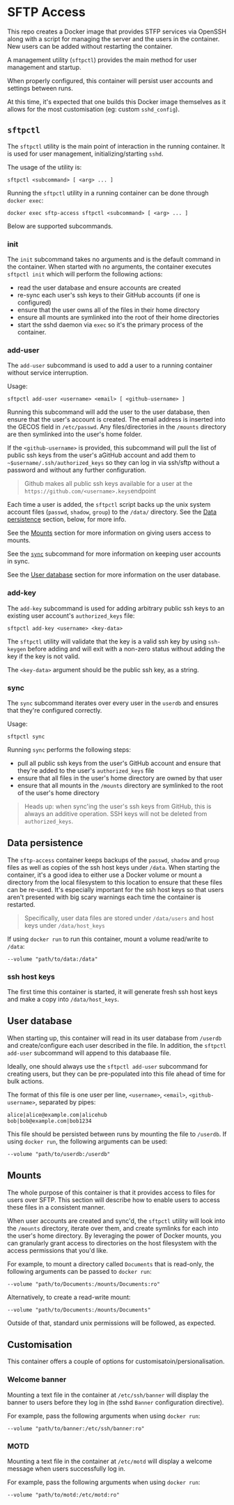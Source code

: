 # SFTP Access

This repo creates a Docker image that provides STFP services via OpenSSH along with a script for managing the
server and the users in the container. New users can be added without restarting the container.

A management utility (`sftpctl`) provides the main method for user management and startup.

When properly configured, this container will persist user accounts and settings between runs.

At this time, it's expected that one builds this Docker image themselves as it allows for the most
customisation (eg: custom `sshd_config`).

## `sftpctl`

The `sftpctl` utility is the main point of interaction in the running container. It is used for user
management, initializing/starting `sshd`.

The usage of the utility is:

    sftpctl <subcommand> [ <arg> ... ]

Running the `sftpctl` utility in a running container can be done through `docker exec`:

    docker exec sftp-access sftpctl <subcommand> [ <arg> ... ]

Below are supported subcommands.

### init

The `init` subcommand takes no arguments and is the default command in the container. When started with no
arguments, the container executes `sftpctl init` which will perform the following actions:

 * read the user database and ensure accounts are created
 * re-sync each user's ssh keys to their GitHub accounts (if one is configured)
 * ensure that the user owns all of the files in their home directory
 * ensure all mounts are symlinked into the root of their home directories
 * start the sshd daemon via `exec` so it's the primary process of the container.

### add-user

The `add-user` subcommand is used to add a user to a running container without service interruption.

Usage:

    sftpctl add-user <username> <email> [ <github-username> ]

Running this subcommand will add the user to the user database, then ensure that the user's account is
created. The email address is inserted into the GECOS field in `/etc/passwd`. Any files/directories in the
`/mounts` directory are then symlinked into the user's home folder.

If the `<github-username>` is provided, this subcommand will pull the list of public ssh keys from the user's
aGitHub account and add them to `~$username/.ssh/authorized_keys` so they can log in via ssh/sftp without a
password and without any further configuration.

> Github makes all public ssh keys available for a user at the `https://github.com/<username>.keys`endpoint

Each time a user is added, the `sftpctl` script backs up the unix system account files (`passwd`, `shadow`,
`group`) to the `/data/` directory. See the [Data persistence](#data-persistence) section, below, for more
info.

See the [Mounts](#mounts) section for more information on giving users access to mounts.

See the [`sync`](#sync) subcommand for more information on keeping user accounts in sync.

See the [User database](#user-database) section for more information on the user database.

### add-key

The `add-key` subcommand is used for adding arbitrary public ssh keys to an existing user account's
`authorized_keys` file:

    sftpctl add-key <username> <key-data>

The `sftpctl` utility will validate that the key is a valid ssh key by using `ssh-keygen` before adding and
will exit with a non-zero status without adding the key if the key is not valid.

The `<key-data>` argument should be the public ssh key, as a string.

### sync

The `sync` subcommand iterates over every user in the `userdb` and ensures that they're configured correctly.

Usage:

    sftpctl sync

Running `sync` performs the following steps:

 * pull all public ssh keys from the user's GitHub account and ensure that they're added to the user's
     `authorized_keys` file
 * ensure that all files in the user's home directory are owned by that user
 * ensure that all mounts in the `/mounts` directory are symlinked to the root of the user's home directory

> Heads up: when sync'ing the user's ssh keys from GitHub, this is always an additive operation. SSH keys will
> not be deleted from `authorized_keys`.

## Data persistence

The `sftp-access` container keeps backups of the `passwd`, `shadow` and `group` files as well as copies of the
ssh host keys under `/data`. When starting the container, it's a good idea to either use a Docker volume or
mount a directory from the local filesystem to this location to ensure that these files can be re-used. It's
especially important for the ssh host keys so that users aren't presented with big scary warnings each time
the container is restarted.

> Specifically, user data files are stored under `/data/users` and host keys under `/data/host_keys`

If using `docker run` to run this container, mount a volume read/write to `/data`:

    --volume "path/to/data:/data"

### ssh host keys

The first time this container is started, it will generate fresh ssh host keys and make a copy into
`/data/host_keys`.

## User database

When starting up, this container will read in its user database from `/userdb` and create/configure each user
described in the file. In addition, the `sftpctl add-user` subcommand will append to this databaase file.

Ideally, one should always use the `sftpctl add-user` subcommand for creating users, but they can be
pre-populated into this file ahead of time for bulk actions.

The format of this file is one user per line, `<username>`, `<email>`, `<github-username>`, separated by
pipes:

    alice|alice@example.com|alicehub
    bob|bob@example.com|bob1234

This file should be persisted between runs by mounting the file to `/userdb`. If using `docker run`, the
following arguments can be used:

    --volume "path/to/userdb:/userdb"

## Mounts

The whole purpose of this container is that it provides access to files for users over SFTP. This section will
describe how to enable users to access these files in a consistent manner.

When user accounts are created and sync'd, the `sftpctl` utility will look into the `/mounts` directory,
iterate over them, and create symlinks for each into the user's home directory. By leveraging the power of
Docker mounts, you can granularly grant access to directories on the host filesystem with the access
permissions that you'd like.

For example, to mount a directory called `Documents` that is read-only, the following arguments can be passed
to `docker run`:

    --volume "path/to/Documents:/mounts/Documents:ro"

Alternatively, to create a read-write mount:

    --volume "path/to/Documents:/mounts/Documents"

Outside of that, standard unix permissions will be followed, as expected.

## Customisation

This container offers a couple of options for customisatoin/persionalisation.

### Welcome banner

Mounting a text file in the container at `/etc/ssh/banner` will display the banner to users before they log in
(the sshd `Banner` configuration directive).

For example, pass the following arguments when using `docker run`:

    --volume "path/to/banner:/etc/ssh/banner:ro"

### MOTD

Mounting a text file in the container at `/etc/motd` will display a welcome message when users successfully
log in.

For example, pass the following arguments when using `docker run`:

    --volume "path/to/motd:/etc/motd:ro"


